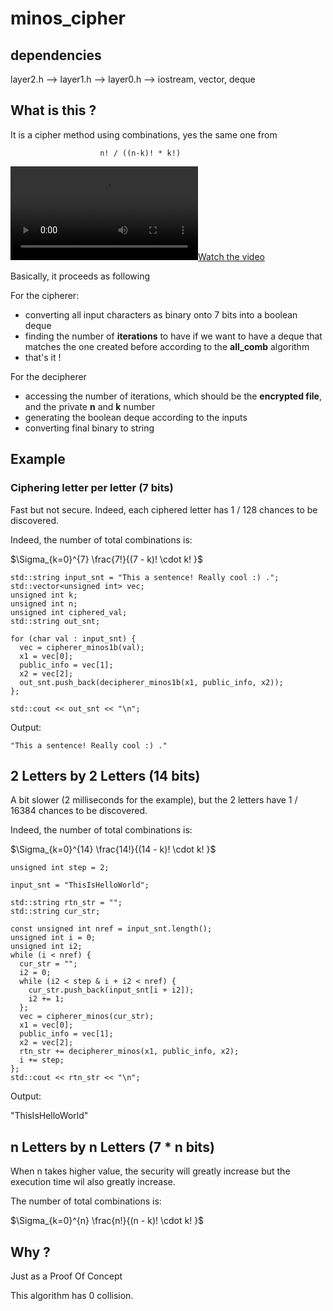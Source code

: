 # minos_cipher

## dependencies 

layer2.h --&gt; layer1.h --&gt; layer0.h --&gt; iostream, vector, deque

## What is this ?

It is a cipher method using combinations, yes the same one from 

                        n! / ((n-k)! * k!)

[![Watch the video](example.mp4)](example.mp4)

Basically, it proceeds as following

For the cipherer:

- converting all input characters as binary onto 7 bits into a boolean deque
- finding the number of **iterations** to have if we want to have a deque that matches the one created before according to the **all_comb** algorithm
- that's it !

For the decipherer

- accessing the number of iterations, which should be the **encrypted file**, and the private **n** and **k** number
- generating the boolean deque according to the inputs
- converting final binary to string

## Example

### Ciphering letter per letter (7 bits)

Fast but not secure. Indeed, each ciphered letter has 1 / 128 chances to be discovered.

Indeed, the number of total combinations is:

$\Sigma_{k=0}^{7} \frac{7!}{(7 - k)! \cdot k! }$ 

```
std::string input_snt = "This a sentence! Really cool :) .";
std::vector<unsigned int> vec;
unsigned int k;
unsigned int n;
unsigned int ciphered_val;
std::string out_snt;

for (char val : input_snt) {
  vec = cipherer_minos1b(val);
  x1 = vec[0];
  public_info = vec[1];
  x2 = vec[2];
  out_snt.push_back(decipherer_minos1b(x1, public_info, x2));
};

std::cout << out_snt << "\n";

```

Output:

`"This a sentence! Really cool :) ."`

## 2 Letters by 2 Letters (14 bits)

A bit slower (2 milliseconds for the example), but the 2 letters have 1 / 16384 chances to be discovered.

Indeed, the number of total combinations is:

$\Sigma_{k=0}^{14} \frac{14!}{(14 - k)! \cdot k! }$ 

```
unsigned int step = 2;

input_snt = "ThisIsHelloWorld";

std::string rtn_str = "";
std::string cur_str;

const unsigned int nref = input_snt.length();
unsigned int i = 0;
unsigned int i2;
while (i < nref) {
  cur_str = "";
  i2 = 0;
  while (i2 < step & i + i2 < nref) {
    cur_str.push_back(input_snt[i + i2]);
    i2 += 1;
  };
  vec = cipherer_minos(cur_str);
  x1 = vec[0];
  public_info = vec[1];
  x2 = vec[2];
  rtn_str += decipherer_minos(x1, public_info, x2);
  i += step;
};
std::cout << rtn_str << "\n";
```

Output:

"ThisIsHelloWorld"

## n Letters by n Letters (7 * n bits)

When n takes higher value, the security will greatly increase but the execution time wil also greatly increase.

The number of total combinations is:

$\Sigma_{k=0}^{n} \frac{n!}{(n - k)! \cdot k! }$ 

## Why ?

Just as a Proof Of Concept

This algorithm has 0 collision. 



